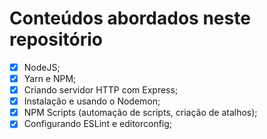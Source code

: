 # Conteúdos abordados neste repositório

 - [x] NodeJS;
 - [x] Yarn e NPM;
 - [x] Criando servidor HTTP com Express;
 - [x] Instalação e usando o Nodemon;
 - [x] NPM Scripts (automação de scripts, criação de atalhos);
 - [x] Configurando ESLint e editorconfig;
